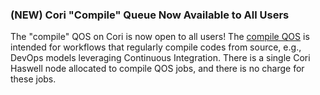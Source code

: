 ### (NEW) Cori "Compile" Queue Now Available to All Users

The "compile" QOS on Cori is now open to all users! The 
[compile QOS](https://docs.nersc.gov/jobs/policy/#compile) is intended for 
workflows that regularly compile codes from source, e.g., DevOps models 
leveraging Continuous Integration. There is a single Cori Haswell node allocated
to compile QOS jobs, and there is no charge for these jobs.
